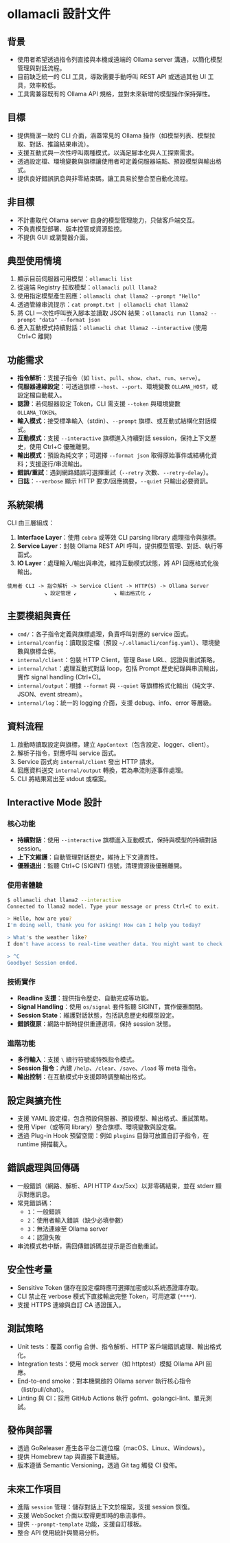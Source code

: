 # ollamacli 設計文件

## 背景
- 使用者希望透過指令列直接與本機或遠端的 Ollama server 溝通，以簡化模型管理與對話流程。
- 目前缺乏統一的 CLI 工具，導致需要手動呼叫 REST API 或透過其他 UI 工具，效率較低。
- 工具需兼容既有的 Ollama API 規格，並對未來新增的模型操作保持彈性。

## 目標
- 提供簡潔一致的 CLI 介面，涵蓋常見的 Ollama 操作（如模型列表、模型拉取、對話、推論結果串流）。
- 支援互動式與一次性呼叫兩種模式，以滿足腳本化與人工探索需求。
- 透過設定檔、環境變數與旗標讓使用者可定義伺服器端點、預設模型與輸出格式。
- 提供良好錯誤訊息與非零結束碼，讓工具易於整合至自動化流程。

## 非目標
- 不計畫取代 Ollama server 自身的模型管理能力，只做客戶端交互。
- 不負責模型部署、版本控管或資源監控。
- 不提供 GUI 或瀏覽器介面。

## 典型使用情境
1. 顯示目前伺服器可用模型：`ollamacli list`
2. 從遠端 Registry 拉取模型：`ollamacli pull llama2`
3. 使用指定模型產生回應：`ollamacli chat llama2 --prompt "Hello"`
4. 透過管線串流提示：`cat prompt.txt | ollamacli chat llama2`
5. 將 CLI 一次性呼叫嵌入腳本並讀取 JSON 結果：`ollamacli run llama2 --prompt "data" --format json`
6. 進入互動模式持續對話：`ollamacli chat llama2 --interactive` (使用 Ctrl+C 離開)

## 功能需求
- **指令解析**：支援子指令（如 `list`、`pull`、`show`、`chat`、`run`、`serve`）。
- **伺服器連線設定**：可透過旗標 `--host`、`--port`、環境變數 `OLLAMA_HOST`，或設定檔自動載入。
- **認證**：若伺服器設定 Token，CLI 需支援 `--token` 與環境變數 `OLLAMA_TOKEN`。
- **輸入模式**：接受標準輸入（stdin）、`--prompt` 旗標、或互動式結構化對話模式。
- **互動模式**：支援 `--interactive` 旗標進入持續對話 session，保持上下文歷史，使用 Ctrl+C 優雅離開。
- **輸出模式**：預設為純文字；可選擇 `--format json` 取得原始事件或結構化資料；支援逐行/串流輸出。
- **錯誤/重試**：遇到網路錯誤可選擇重試（`--retry` 次數、`--retry-delay`）。
- **日誌**：`--verbose` 顯示 HTTP 要求/回應摘要，`--quiet` 只輸出必要資訊。

## 系統架構
CLI 由三層組成：
1. **Interface Layer**：使用 `cobra` 或等效 CLI parsing library 處理指令與旗標。
2. **Service Layer**：封裝 Ollama REST API 呼叫，提供模型管理、對話、執行等函式。
3. **IO Layer**：處理輸入/輸出與串流，維持互動模式狀態，將 API 回應格式化後輸出。

```
使用者 CLI -> 指令解析 -> Service Client -> HTTP(S) -> Ollama Server
            ↘ 設定管理 ↙            ↘ 輸出格式化 ↙
```

## 主要模組與責任
- `cmd/`：各子指令定義與旗標處理，負責呼叫對應的 service 函式。
- `internal/config`：讀取設定檔（預設 `~/.ollamacli/config.yaml`）、環境變數與旗標合併。
- `internal/client`：包裝 HTTP Client，管理 Base URL、認證與重試策略。
- `internal/chat`：處理互動式對話 loop，包括 Prompt 歷史紀錄與串流輸出，實作 signal handling (Ctrl+C)。
- `internal/output`：根據 `--format` 與 `--quiet` 等旗標格式化輸出（純文字、JSON、event stream）。
- `internal/log`：統一的 logging 介面，支援 debug、info、error 等層級。

## 資料流程
1. 啟動時讀取設定與旗標，建立 `AppContext`（包含設定、logger、client）。
2. 解析子指令，對應呼叫 service 函式。
3. Service 函式向 `internal/client` 發出 HTTP 請求。
4. 回應資料送交 `internal/output` 轉換，若為串流則逐事件處理。
5. CLI 將結果寫出至 stdout 或檔案。

## Interactive Mode 設計

### 核心功能
- **持續對話**：使用 `--interactive` 旗標進入互動模式，保持與模型的持續對話 session。
- **上下文維護**：自動管理對話歷史，維持上下文連貫性。
- **優雅退出**：監聽 Ctrl+C (SIGINT) 信號，清理資源後優雅離開。

### 使用者體驗
```bash
$ ollamacli chat llama2 --interactive
Connected to llama2 model. Type your message or press Ctrl+C to exit.

> Hello, how are you?
I'm doing well, thank you for asking! How can I help you today?

> What's the weather like?
I don't have access to real-time weather data. You might want to check a weather app or website for current conditions in your area.

> ^C
Goodbye! Session ended.
```

### 技術實作
- **Readline 支援**：提供指令歷史、自動完成等功能。
- **Signal Handling**：使用 `os/signal` 套件監聽 SIGINT，實作優雅關閉。
- **Session State**：維護對話狀態，包括訊息歷史和模型設定。
- **錯誤復原**：網路中斷時提供重連選項，保持 session 狀態。

### 進階功能
- **多行輸入**：支援 `\` 續行符號或特殊指令模式。
- **Session 指令**：內建 `/help`、`/clear`、`/save`、`/load` 等 meta 指令。
- **輸出控制**：在互動模式中支援即時調整輸出格式。

## 設定與擴充性
- 支援 YAML 設定檔，包含預設伺服器、預設模型、輸出格式、重試策略。
- 使用 Viper（或等同 library）整合旗標、環境變數與設定檔。
- 透過 Plug-in Hook 預留空間：例如 `plugins` 目錄可放置自訂子指令，在 runtime 掃描載入。

## 錯誤處理與回傳碼
- 一般錯誤（網路、解析、API HTTP 4xx/5xx）以非零碼結束，並在 stderr 顯示對應訊息。
- 常見錯誤碼：
  - `1`：一般錯誤
  - `2`：使用者輸入錯誤（缺少必填參數）
  - `3`：無法連線至 Ollama server
  - `4`：認證失敗
- 串流模式若中斷，需回傳錯誤碼並提示是否自動重試。

## 安全性考量
- Sensitive Token 儲存在設定檔時應可選擇加密或以系統憑證庫存取。
- CLI 禁止在 verbose 模式下直接輸出完整 Token，可用遮罩 (`****`).
- 支援 HTTPS 連線與自訂 CA 憑證匯入。

## 測試策略
- Unit tests：覆蓋 config 合併、指令解析、HTTP 客戶端錯誤處理、輸出格式化。
- Integration tests：使用 mock server（如 httptest）模擬 Ollama API 回應。
- End-to-end smoke：對本機開啟的 Ollama server 執行核心指令（list/pull/chat）。
- Linting 與 CI：採用 GitHub Actions 執行 gofmt、golangci-lint、單元測試。

## 發佈與部署
- 透過 GoReleaser 產生各平台二進位檔（macOS、Linux、Windows）。
- 提供 Homebrew tap 與直接下載連結。
- 版本遵循 Semantic Versioning，透過 Git tag 觸發 CI 發佈。

## 未來工作項目
- 進階 `session` 管理：儲存對話上下文於檔案，支援 session 恢復。
- 支援 WebSocket 介面以取得更即時的串流事件。
- 提供 `--prompt-template` 功能，支援自訂樣板。
- 整合 API 使用統計與簡易分析。
